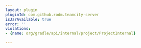 ```yaml
---
layout: plugin
pluginId: com.github.rodm.teamcity-server
isJarAvailable: true
error: ''
violations:
- {name: org/gradle/api/internal/project/ProjectInternal}

---
```

